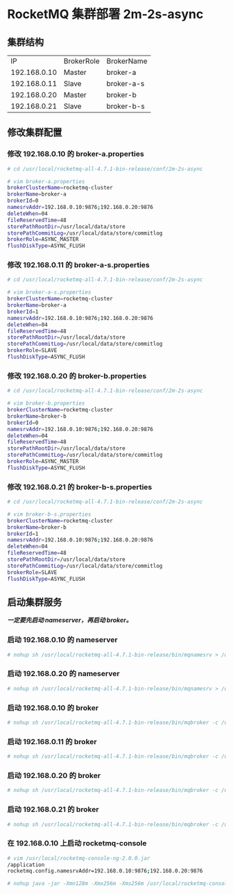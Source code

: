 # RocketMQ 集群部署 2m-2s-async

## 集群结构

<table>
  <tr>
    <td>IP</td>
    <td>BrokerRole</td>
    <td>BrokerName</td>
  <tr>
    <td>192.168.0.10</td>
    <td>Master</td>
    <td>broker-a</td></tr>
  <tr>
    <td>192.168.0.11</td>
    <td>Slave</td>
    <td>broker-a-s</td></tr>
  <tr>
    <td>192.168.0.20</td>
    <td>Master</td>
    <td>broker-b</td></tr>
  <tr>
    <td>192.168.0.21</td>
    <td>Slave</td>
    <td>broker-b-s</td></tr>
</table>

## 修改集群配置

### 修改 192.168.0.10 的 broker-a.properties
```bash
# cd /usr/local/rocketmq-all-4.7.1-bin-release/conf/2m-2s-async

# vim broker-a.properties
brokerClusterName=rocketmq-cluster
brokerName=broker-a
brokerId=0
namesrvAddr=192.168.0.10:9876;192.168.0.20:9876
deleteWhen=04
fileReservedTime=48
storePathRootDir=/usr/local/data/store
storePathCommitLog=/usr/local/data/store/commitlog
brokerRole=ASYNC_MASTER
flushDiskType=ASYNC_FLUSH
```

### 修改 192.168.0.11 的 broker-a-s.properties
```bash
# cd /usr/local/rocketmq-all-4.7.1-bin-release/conf/2m-2s-async

# vim broker-a-s.properties
brokerClusterName=rocketmq-cluster
brokerName=broker-a
brokerId=1
namesrvAddr=192.168.0.10:9876;192.168.0.20:9876
deleteWhen=04
fileReservedTime=48
storePathRootDir=/usr/local/data/store
storePathCommitLog=/usr/local/data/store/commitlog
brokerRole=SLAVE
flushDiskType=ASYNC_FLUSH
```

### 修改 192.168.0.20 的 broker-b.properties
```bash
# cd /usr/local/rocketmq-all-4.7.1-bin-release/conf/2m-2s-async

# vim broker-b.properties
brokerClusterName=rocketmq-cluster
brokerName=broker-b
brokerId=0
namesrvAddr=192.168.0.10:9876;192.168.0.20:9876
deleteWhen=04
fileReservedTime=48
storePathRootDir=/usr/local/data/store
storePathCommitLog=/usr/local/data/store/commitlog
brokerRole=ASYNC_MASTER
flushDiskType=ASYNC_FLUSH
```

### 修改 192.168.0.21 的 broker-b-s.properties
```bash
# cd /usr/local/rocketmq-all-4.7.1-bin-release/conf/2m-2s-async

# vim broker-b-s.properties
brokerClusterName=rocketmq-cluster
brokerName=broker-b
brokerId=1
namesrvAddr=192.168.0.10:9876;192.168.0.20:9876
deleteWhen=04
fileReservedTime=48
storePathRootDir=/usr/local/data/store
storePathCommitLog=/usr/local/data/store/commitlog
brokerRole=SLAVE
flushDiskType=ASYNC_FLUSH
```

## 启动集群服务

***一定要先启动 nameserver，再启动 broker。***

### 启动 192.168.0.10 的 nameserver
```bash
# nohup sh /usr/local/rocketmq-all-4.7.1-bin-release/bin/mqnamesrv > /dev/null &
```

### 启动 192.168.0.20 的 nameserver
```bash
# nohup sh /usr/local/rocketmq-all-4.7.1-bin-release/bin/mqnamesrv > /dev/null &
```

### 启动 192.168.0.10 的 broker
```bash
# nohup sh /usr/local/rocketmq-all-4.7.1-bin-release/bin/mqbroker -c /usr/local/rocketmq-all-4.7.1-bin-release/conf/2m-2s-async/broker-a.properties > /dev/null &
```

### 启动 192.168.0.11 的 broker
```bash
# nohup sh /usr/local/rocketmq-all-4.7.1-bin-release/bin/mqbroker -c /usr/local/rocketmq-all-4.7.1-bin-release/conf/2m-2s-async/broker-a-s.properties > /dev/null &
```

### 启动 192.168.0.20 的 broker
```bash
# nohup sh /usr/local/rocketmq-all-4.7.1-bin-release/bin/mqbroker -c /usr/local/rocketmq-all-4.7.1-bin-release/conf/2m-2s-async/broker-b.properties > /dev/null &
```

### 启动 192.168.0.21 的 broker
```bash
# nohup sh /usr/local/rocketmq-all-4.7.1-bin-release/bin/mqbroker -c /usr/local/rocketmq-all-4.7.1-bin-release/conf/2m-2s-async/broker-b-s.properties > /dev/null &
```

### 在 192.168.0.10 上启动 rocketmq-console
```bash
# vim /usr/local/rocketmq-console-ng-2.0.0.jar
/application
rocketmq.config.namesrvAddr=192.168.0.10:9876;192.168.0.20:9876

# nohup java -jar -Xmn128m -Xmx256m -Xms256m /usr/local/rocketmq-console-ng-2.0.0.jar --server.port=8080 > /dev/null &
```
